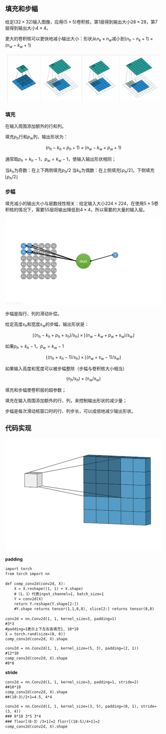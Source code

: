 ## 填充和步幅

给定$(32\times32)$输入图像，应用$(5\times5)$卷积核，第$1$层得到输出大小$28\times28$，第$7$层得到输出大小$4\times4$。

更大的卷积核可以更快地减小输出大小：形状从$n_k\times n_w$减小到$(n_h-n_k+1)\times(n_w-k_w+1)$

![](\Images/0rs9l.gif)

### 填充

在输入周围添加额外的行和列。

填充$p_h$行和$p_w$列，输出形状为：

$$(n_h-k_h+p_h+1)\times(n_w-k_w+p_w+1)$$

通常取$p_h=k_h-1$，$p_w=k_w-1$，使输入输出形状相同；

当$k_h$为奇数：在上下两侧填充$p_h/2$
当$k_h$为偶数：在上侧填充$\lceil p_h/2\rceil$，下侧填充$\lfloor p_h/2\rfloor$

### 步幅

填充减小的输出大小与层数线性相关：给定输入大小$224\times 224$，在使用$5\times5$卷积核的情况下，需要$55$层将输出降低到$4\times4$，所以需要的大量的输入层。

![](\Images/src=http___img-blog.csdnimg.cn_20210329203509241.gif&refer=http___img-blog.csdnimg.gif)

步幅是指行、列的滑动补偿。

给定高度$s_h$和宽度$s_w$的步幅，输出形状是：

$$\lfloor(n_h-k_h+p_h+s_h)/s_h\rfloor\times\lfloor(n_w-k_w+p_w+s_w)/s_w\rfloor$$

如果$p_h=k_h-1$，$p_w=k_w-1$

$$\lfloor(n_h+s_h-1)/s_h\rfloor\times\lfloor(n_w+s_w-1)/s_w\rfloor$$

如果输入高度和宽度可以被步幅整除（步幅与卷积核大小相当）

$$(n_h/s_h)\times(n_w/s_w)$$

填充和步幅使卷积层的超参数；

填充在输入周围添加额外的行、列，来控制输出形状的减少量；

步幅是每次滑动核窗口时的行、列步长，可以成倍地减少输出形状。

## 代码实现

![](\Images/1_ulfFYH5HbWpLTIfuebj5mQ.gif)

**padding**

```
import torch
from torch import nn

def comp_conv2d(conv2d, X):
    X = X.reshape((1, 1) + X.shape)
    #（1，1）代表input_channel=1, batch_size=1
    Y = conv2d(X)
    return Y.reshape(Y.shape[2:])
    #Y.shape returns tensor(1,1,8,8), slice[2:] returns tensor(8,8)

conv2d = nn.Conv2d(1, 1, kernel_size=3, padding=1)
#3*3
#padding=1表示上下左右各填充1, 10*10
X = torch.rand(size=(8, 8))
comp_conv2d(conv2d, X).shape
```
```
conv2d = nn.Conv2d(1, 1, kernel_size=(5, 3), padding=(2, 1))
#12*10
comp_conv2d(conv2d, X).shape
#8*8
```
**stride**

```
conv2d = nn.Conv2d(1, 1, kernel_size=3, padding=1, stride=2)
##10*10
comp_conv2d(conv2d, X).shape
##(10-3)/2+1=4.5, 4*4
```
```
conv2d = nn.Conv2d(1, 1, kernel_size=(3, 5), padding=(0, 1), stride=(3, 4))
### 8*10 3*5 3*4
### floor[（8-3）/3+1]=2 florr[(10-5)/4+1]=2
comp_conv2d(conv2d, X).shape
```
